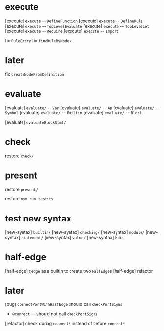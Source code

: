 # execute

[execute] `execute` -- `DefineFunction`
[execute] `execute` -- `DefineRule`
[execute] `execute` -- `TopLevelEvaluate`
[execute] `execute` -- `TopLevelLet`
[execute] `execute` -- `Require`
[execute] `execute` -- `Import`

fix `RuleEntry`
fix `findRuleByNodes`

# later

fix `createNodeFromDefinition`

# evaluate

[evaluate] `evaluate/` -- `Var`
[evaluate] `evaluate/` -- `Ap`
[evaluate] `evaluate/` -- `Symbol`
[evaluate] `evaluate/` -- `Builtin`
[evaluate] `evaluate/` -- `Block`

[evaluate] `evaluateBlockStmt/`

# check

restore `check/`

# present

restore `present/`

restore `npm run test:ts`

# test new syntax

[new-syntax] `builtin/`
[new-syntax] `checking/`
[new-syntax] `module/`
[new-syntax] `statement/`
[new-syntax] `value/`
[new-syntax] Bin.i

# half-edge

[half-edge] `@edge` as a builtin to create two `HalfEdge`s
[half-edge] refactor

# later

[bug] `connectPortWithHalfEdge` should call `checkPortSigns`

- `@connect` -- should not call `checkPortSigns`

[refactor] check during `connect*` instead of before `connect*`
